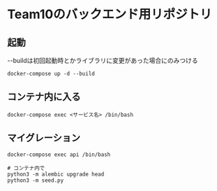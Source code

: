 # Team10のバックエンド用リポジトリ

## 起動

--buildは初回起動時とかライブラリに変更があった場合にのみつける

```(bash)
docker-compose up -d --build
```

## コンテナ内に入る

```(bash)Cancel changes
docker-compose exec <サービス名> /bin/bash
```

## マイグレーション

```(bash)
docker-compose exec api /bin/bash

# コンテナ内で
python3 -m alembic upgrade head
python3 -m seed.py
```
